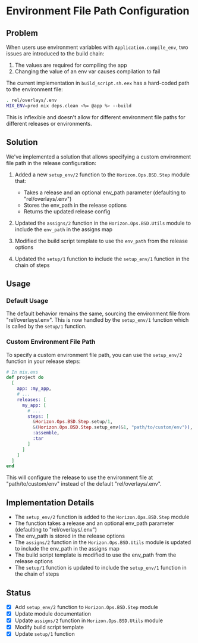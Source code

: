 # Environment File Path Configuration

## Problem

When users use environment variables with `Application.compile_env`, two issues are introduced to the build chain:

1. The values are required for compiling the app
2. Changing the value of an env var causes compilation to fail

The current implementation in `build_script.sh.eex` has a hard-coded path to the environment file:

```sh
. rel/overlays/.env
MIX_ENV=prod mix deps.clean <%= @app %> --build
```

This is inflexible and doesn't allow for different environment file paths for different releases or environments.

## Solution

We've implemented a solution that allows specifying a custom environment file path in the release configuration:

1. Added a new `setup_env/2` function to the `Horizon.Ops.BSD.Step` module that:
   - Takes a release and an optional env_path parameter (defaulting to "rel/overlays/.env")
   - Stores the env_path in the release options
   - Returns the updated release config

2. Updated the `assigns/2` function in the `Horizon.Ops.BSD.Utils` module to include the `env_path` in the assigns map

3. Modified the build script template to use the `env_path` from the release options

4. Updated the `setup/1` function to include the `setup_env/1` function in the chain of steps

## Usage

### Default Usage

The default behavior remains the same, sourcing the environment file from "rel/overlays/.env". This is now handled by the `setup_env/1` function which is called by the `setup/1` function.

### Custom Environment File Path

To specify a custom environment file path, you can use the `setup_env/2` function in your release steps:

```elixir
# In mix.exs
def project do
  [
    app: :my_app,
    # ...
    releases: [
      my_app: [
        # ...
        steps: [
          &Horizon.Ops.BSD.Step.setup/1,
          &(Horizon.Ops.BSD.Step.setup_env(&1, "path/to/custom/env")),
          :assemble,
          :tar
        ]
      ]
    ]
  ]
end
```

This will configure the release to use the environment file at "path/to/custom/env" instead of the default "rel/overlays/.env".

## Implementation Details

- The `setup_env/2` function is added to the `Horizon.Ops.BSD.Step` module
- The function takes a release and an optional env_path parameter (defaulting to "rel/overlays/.env")
- The env_path is stored in the release options
- The `assigns/2` function in the `Horizon.Ops.BSD.Utils` module is updated to include the env_path in the assigns map
- The build script template is modified to use the env_path from the release options
- The `setup/1` function is updated to include the `setup_env/1` function in the chain of steps

## Status

- [x] Add `setup_env/2` function to `Horizon.Ops.BSD.Step` module
- [x] Update module documentation
- [x] Update `assigns/2` function in `Horizon.Ops.BSD.Utils` module
- [x] Modify build script template
- [x] Update `setup/1` function
